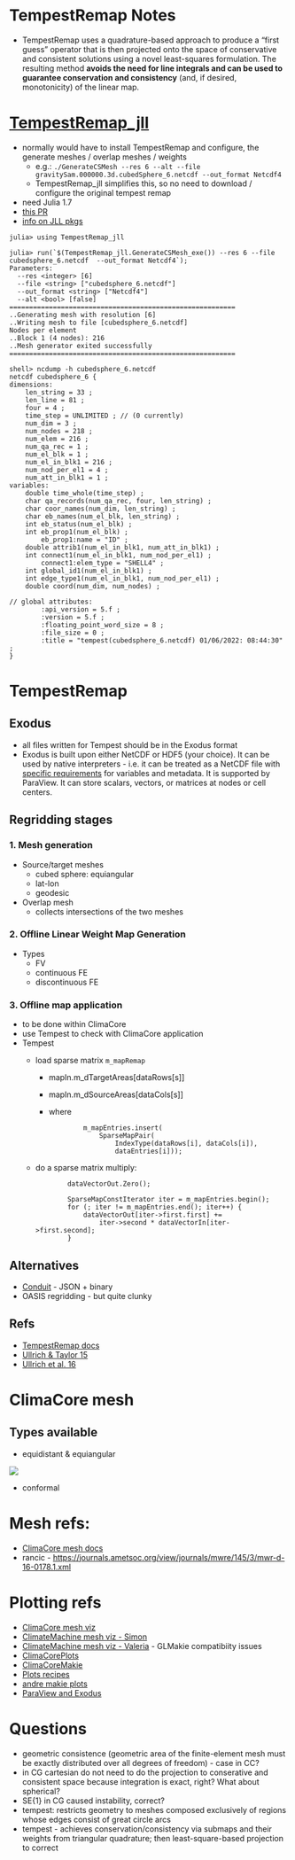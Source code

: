 # TempestRemap Notes
- TempestRemap uses a quadrature-based approach to produce a “first guess” operator that is then projected onto the space of conservative and consistent solutions using a novel least-squares formulation. The resulting method **avoids the need for line integrals and can be used to guarantee conservation and consistency** (and, if desired, monotonicity) of the linear map.

# [TempestRemap_jll](https://github.com/JuliaPackaging/Yggdrasil/tree/master/T/TempestRemap)
- normally would have to install TempestRemap and configure, the generate meshes / overlap meshes / weights
	- e.g.: `./GenerateCSMesh --res 6 --alt --file gravitySam.000000.3d.cubedSphere_6.netcdf --out_format Netcdf4`
	- TempestRemap_jll simplifies this, so no need to download / configure the original tempest remap 
- need Julia 1.7 
- [this PR](https://github.com/JuliaPackaging/Yggdrasil/pull/4174)
- [info on JLL pkgs](https://docs.binarybuilder.org/stable/jll/)
```
julia> using TempestRemap_jll

julia> run(`$(TempestRemap_jll.GenerateCSMesh_exe()) --res 6 --file cubedsphere_6.netcdf  --out_format Netcdf4`);
Parameters:
  --res <integer> [6] 
  --file <string> ["cubedsphere_6.netcdf"] 
  --out_format <string> ["Netcdf4"] 
  --alt <bool> [false] 
=========================================================
..Generating mesh with resolution [6]
..Writing mesh to file [cubedsphere_6.netcdf] 
Nodes per element
..Block 1 (4 nodes): 216
..Mesh generator exited successfully
=========================================================

shell> ncdump -h cubedsphere_6.netcdf
netcdf cubedsphere_6 {
dimensions:
	len_string = 33 ;
	len_line = 81 ;
	four = 4 ;
	time_step = UNLIMITED ; // (0 currently)
	num_dim = 3 ;
	num_nodes = 218 ;
	num_elem = 216 ;
	num_qa_rec = 1 ;
	num_el_blk = 1 ;
	num_el_in_blk1 = 216 ;
	num_nod_per_el1 = 4 ;
	num_att_in_blk1 = 1 ;
variables:
	double time_whole(time_step) ;
	char qa_records(num_qa_rec, four, len_string) ;
	char coor_names(num_dim, len_string) ;
	char eb_names(num_el_blk, len_string) ;
	int eb_status(num_el_blk) ;
	int eb_prop1(num_el_blk) ;
		eb_prop1:name = "ID" ;
	double attrib1(num_el_in_blk1, num_att_in_blk1) ;
	int connect1(num_el_in_blk1, num_nod_per_el1) ;
		connect1:elem_type = "SHELL4" ;
	int global_id1(num_el_in_blk1) ;
	int edge_type1(num_el_in_blk1, num_nod_per_el1) ;
	double coord(num_dim, num_nodes) ;

// global attributes:
		:api_version = 5.f ;
		:version = 5.f ;
		:floating_point_word_size = 8 ;
		:file_size = 0 ;
		:title = "tempest(cubedsphere_6.netcdf) 01/06/2022: 08:44:30" ;
}
```

# TempestRemap

## Exodus
- all files written for Tempest should be in the Exodus format
- Exodus is built upon either NetCDF or HDF5 (your choice). It can be used by native interpreters - i.e. it can be treated as a NetCDF file with [specific requirements](https://www.osti.gov/servlets/purl/6902151) for variables and metadata. It is supported by ParaView. It can store scalars, vectors, or matrices at nodes or cell centers.

## Regridding stages
### 1. Mesh generation
- Source/target meshes
	- cubed sphere: equiangular
	- lat-lon
	- geodesic
- Overlap mesh
	- collects intersections of the two meshes

### 2. Offline Linear Weight Map Generation
- Types 
	- FV
	- continuous FE
	- discontinuous FE

### 3. Offline map application
- to be done within ClimaCore
- use Tempest to check with ClimaCore application
- Tempest 
    - load sparse matrix `m_mapRemap`
        - mapIn.m_dTargetAreas[dataRows[s]]
        - mapIn.m_dSourceAreas[dataCols[s]]

        - where
        ```
                    m_mapEntries.insert(
                        SparseMapPair(
                            IndexType(dataRows[i], dataCols[i]),
                            dataEntries[i]));
        ```

    - do a sparse matrix multiply:
        ```
                dataVectorOut.Zero();

                SparseMapConstIterator iter = m_mapEntries.begin();
                for (; iter != m_mapEntries.end(); iter++) {
                    dataVectorOut[iter->first.first] +=
                        iter->second * dataVectorIn[iter->first.second];
                }
        ```

## Alternatives
- [Conduit](https://llnl-conduit.readthedocs.io/en/latest/blueprint_mesh.html) - JSON + binary
- OASIS regridding - but quite clunky

## Refs 
- [TempestRemap docs](https://github.com/ClimateGlobalChange/tempestremap)
- [Ullrich & Taylor 15](https://journals.ametsoc.org/view/journals/mwre/143/6/mwr-d-14-00343.1.xml )
- [Ullrich et al. 16](https://journals.ametsoc.org/view/journals/mwre/144/4/mwr-d-15-0301.1.xml)

# ClimaCore mesh

## Types available
- equidistant & equiangular

![](https://www.researchgate.net/profile/R-Purser/publication/328748714/figure/fig1/AS:689703552557061@1541449549540/a-The-equidistant-gnomonic-grid-which-is-very-far-from-being-of-uniform-resolution.ppm)
- conformal 


# Mesh refs:
- [ClimaCore mesh docs](https://clima.github.io/ClimaCore.jl/dev/api/#Meshes
)
- rancic - https://journals.ametsoc.org/view/journals/mwre/145/3/mwr-d-16-0178.1.xml

# Plotting refs
- [ClimaCore mesh viz](https://gist.github.com/LenkaNovak/b9c4ea8906bd7a9452b0b4c11bda9dee)
- [ClimateMachine mesh viz - Simon](https://gist.github.com/simonbyrne/968fdc39e1e94542bda3b2cf574c6a93)
- [ClimateMachine mesh viz - Valeria](https://gist.github.com/valeriabarra/e92f165008492b3208e2110672a3cef3) - GLMakie compatibiity issues
- [ClimaCorePlots](https://github.com/CliMA/ClimaCore.jl/tree/main/lib/ClimaCorePlots#climacoreplots)
- [ClimaCoreMakie](https://github.com/CliMA/ClimaCore.jl/blob/4b9c60192ea6963e6794dfa42f0f2d1b1bbe6825/lib/ClimaCoreMakie/README.md)
- [Plots recipes](https://docs.juliaplots.org/latest/recipes/)
- [andre makie plots](https://github.com/LenkaNovak/earth_system_modelling_guide/blob/main/numerical_design/mesh/ClimateMachineGridInitStateViz.ipynb)
- [ParaView and Exodus](https://discourse.paraview.org/t/which-file-format-is-right-for-me/6633/2)

# Questions
- geometric consistence (geometric area of the finite-element mesh must be exactly distributed over all degrees of freedom) - case in CC?
- in CG cartesian do not need to do the projection to conserative and consistent space because integration is exact, right? What about spherical?
-  SE{1} in CG caused instability, correct?
- tempest: restricts geometry to meshes composed exclusively of regions whose edges consist of great circle arcs
- tempest - achieves conservation/consistency via submaps and their weights from triangular quadrature; then least-square-based projection to correct

